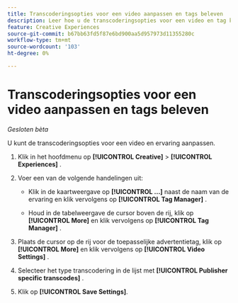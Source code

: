 ```yaml
---
title: Transcoderingsopties voor een video aanpassen en tags beleven
description: Leer hoe u de transcoderingsopties voor een video en tag kunt aanpassen.
feature: Creative Experiences
source-git-commit: b67bb63fd5f87e6bd900aa5d957973d11355280c
workflow-type: tm+mt
source-wordcount: '103'
ht-degree: 0%

---
```


# Transcoderingsopties voor een video aanpassen en tags beleven

*Gesloten bèta*

U kunt de transcoderingsopties voor een video en ervaring aanpassen.

1. Klik in het hoofdmenu op **[!UICONTROL Creative]** > **[!UICONTROL Experiences]** .

1. Voer een van de volgende handelingen uit:

   * Klik in de kaartweergave op **[!UICONTROL ...]** naast de naam van de ervaring en klik vervolgens op **[!UICONTROL Tag Manager]** .

   * Houd in de tabelweergave de cursor boven de rij, klik op **[!UICONTROL More]** en klik vervolgens op **[!UICONTROL Tag Manager]** .

1. Plaats de cursor op de rij voor de toepasselijke advertentietag, klik op **[!UICONTROL More]** en klik vervolgens op **[!UICONTROL Video Settings]** .

1. Selecteer het type transcodering in de lijst met **[!UICONTROL Publisher specific transcodes]** .

1. Klik op **[!UICONTROL Save Settings]**.

